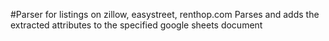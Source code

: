 #Parser for listings on zillow, easystreet, renthop.com 
Parses and adds the extracted attributes to the specified google sheets document
